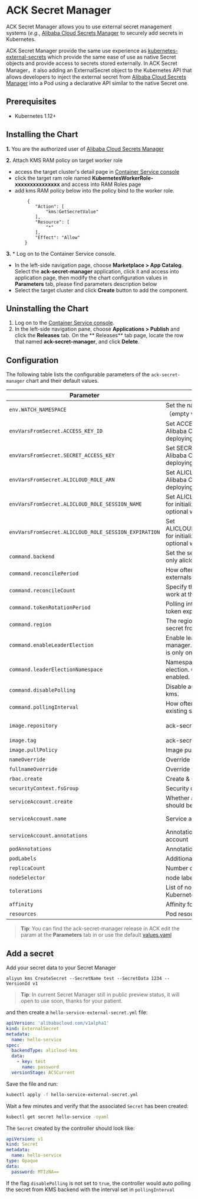# ACK Secret Manager

ACK Secret Manager allows you to use external secret management systems (*e.g.*, [Alibaba Cloud Secrets Manager](https://www.alibabacloud.com/help/doc-detail/152003.htm?spm=a2c63.p38356.b99.35.21571e37lyf0t2) to securely add secrets in Kubernetes. 

ACK Secret Manager provide the same use experience as [kubernetes-external-secrets](https://github.com/godaddy/kubernetes-external-secrets) which provide the same ease of use as native Secret objects and provide access to secrets stored externally. In ACK Secret Manager，it also adding an ExternalSecret object to the Kubernetes API that allows developers to inject the external secret from [Alibaba Cloud Secrets Manager](https://help.aliyun.com/document_detail/152001.html?spm=a2c4g.11174283.6.578.4e0f7c681F2t9V) into a Pod using a declarative API similar to the native Secret one.


## Prerequisites

* Kubernetes 1.12+

## Installing the Chart

**1.** You are the authorized user of [Alibaba Cloud Secrets Manager](https://www.alibabacloud.com/help/doc-detail/152003.htm?spm=a2c63.p38356.b99.35.21571e37lyf0t2)
 
**2.** Attach KMS RAM policy on target worker role

 - access the target cluster's detail page in [Container Service console](https://cs.console.aliyun.com/)
 - click the target ram role named **KubernetesWorkerRole-xxxxxxxxxxxxxxx** and access into RAM Roles page
 - add kms RAM policy below into the policy bind to the worker role.
 
 ```
         {
            "Action": [
                "kms:GetSecretValue"
            ],
            "Resource": [
                "*"
            ],
            "Effect": "Allow"
        }
 ```

**3.** * Log on to the      Container Service console.

* In the left-side navigation page, choose **Marketplace > App Catalog**. Select the **ack-secret-manager** application, click it and access into application page, then modify the chart configuration values in **Parameters** tab, please find parameters description below  
* Select the target cluster and click **Create** button to add the component.

## Uninstalling the Chart

1. Log on to the [Container Service console](https://cs.console.aliyun.com/).
2. In the left-side      navigation pane, choose **Applications      > Publish** and click the **Releases**      tab. On the ** Releases** tab page,      locate the row that named **ack-secret-manager**, and click **Delete**.


## Configuration

The following table lists the configurable parameters of the `ack-secret-manager` chart and their default values.

| Parameter                            | Description                                                  | Default                  |
| ------------------------------------ | ------------------------------------------------------------ |--------------------------|
| `env.WATCH_NAMESPACE`                     | Set the namespaces operator watch（empty value means all-namespaces）                    |                          |
| `envVarsFromSecret.ACCESS_KEY_ID`     | Set ACCESS_KEY_ID for initializing Alibaba Cloud SDK client, require when deploying on ASK cluster     |                          |
| `envVarsFromSecret.SECRET_ACCESS_KEY`     | Set SECRET_ACCESS_KEY for initializing Alibaba Cloud SDK client, require when deploying on ASK cluster       |                          |
| `envVarsFromSecret.ALICLOUD_ROLE_ARN`     | Set ALICLOUD_ROLE_ARN for initializing Alibaba Cloud SDK client, optional when deploying on ASK cluster       |                          |
| `envVarsFromSecret.ALICLOUD_ROLE_SESSION_NAME`     | Set ALICLOUD_ROLE_SESSION_NAME for initializing Alibaba Cloud SDK client, optional when deploying on ASK cluster      |                          |
| `envVarsFromSecret.ALICLOUD_ROLE_SESSION_EXPIRATION`     | Set ALICLOUD_ROLE_SESSION_EXPIRATION for initializing Alibaba Cloud SDK client, optional when deploying on ASK cluster      |                          |
| `command.backend`                           | Set the secret management backend, only alicloud-kms supported                              | `alicloud-kms`           |
| `command.reconcilePeriod`                        | How often the controller will re-queue externalsecret events           | `5s`                     |
| `command.reconcileCount`           | Specify the max concurrency reconcile work at the same time  | `1`                      |
| `command.tokenRotationPeriod`   | Polling interval to check kms client sts token expiration time.           | `120s`                   |
| `command.region `                          | The region id where you want to pull the secret from             |                          |
| `command.enableLeaderElection `     | Enable leader election for controller manager. Enabling this will ensure there is only one active controller manager.     | true                     |
| `command.leaderElectionNamespace `     | Namespace used to perform leader election. Only used if leader election is enabled.    | `kube-system`            |
| `command.disablePolling `     | Disable auto polling external secret from kms.     | false                    |
| `command.pollingInterval `     | How often the controller will sync existing secret from kms.     | `120s`                   |
| `image.repository`                   | ack-secret-manager Image name                       | `acs/ack-secret-manager` |
| `image.tag`                          | ack-secret-manager Image tag | `v0.3.0`                 |
| `image.pullPolicy`                   | Image pull policy                                            | `Always`                 |
| `nameOverride`                   | Override the name of app                                            | `nil`                    |
| `fullnameOverride`                   | Override the full name of app                                            | `nil`                    |
| `rbac.create`                        | Create & use RBAC resources                                  | `true`                   |
| `securityContext.fsGroup`            | Security context for the container                           | `{}`                     |
| `serviceAccount.create`              | Whether a new service account name should be created.        | `true`                   |
| `serviceAccount.name`                | Service account to be used.                                  | automatically generated  |
| `serviceAccount.annotations`         | Annotations to be added to service account                   | `nil`                    |
| `podAnnotations`                     | Annotations to be added to pods                              | `{}`                     |
| `podLabels`                          | Additional labels to be added to pods                        | `{}`                     |
| `replicaCount`                       | Number of replicas                                           | `1`                      |
| `nodeSelector`                       | node labels for pod assignment                               | `{}`                     |
| `tolerations`                        | List of node taints to tolerate (requires Kubernetes >= 1.6) | `[]`                     |
| `affinity`                           | Affinity for pod assignment                                  | `{}`                     |
| `resources`                          | Pod resource requests & limits                               | `{}`                     |


> **Tip**: You can find the ack-secret-manager release in ACK  edit the param at the **Parameters** tab in    or use the default [values.yaml](https://github.com/AliyunContainerService/ack-secret-manager/blob/master/charts/ack-secret-manager/values.yaml)

## Add a secret

Add your secret data to your Secret Manager 

```
aliyun kms CreateSecret --SecretName test --SecretData 1234 --VersionId v1

```

> **Tip**: In current Secret Manager still in public preview status, it will open to use soon, thanks for your patient.

and then create a `hello-service-external-secret.yml` file:

```yml
apiVersion: 'alibabacloud.com/v1alpha1'
kind: ExternalSecret
metadata:
  name: hello-service
spec:
  backendType: alicloud-kms
  data:
    - key: test
      name: password
  versionStage: ACSCurrent
```

Save the file and run:

```sh
kubectl apply -f hello-service-external-secret.yml
```

Wait a few minutes and verify that the associated `Secret` has been created:

```sh
kubectl get secret hello-service -oyaml
```

The `Secret` created by the controller should look like:

```yml
apiVersion: v1
kind: Secret
metadata:
  name: hello-service
type: Opaque
data:
  password: MTIzNA==
```
If the flag `disablePolling` is not set to `true`, the controller would auto polling the secret from KMS backend with the interval set in `pollingInterval` 
